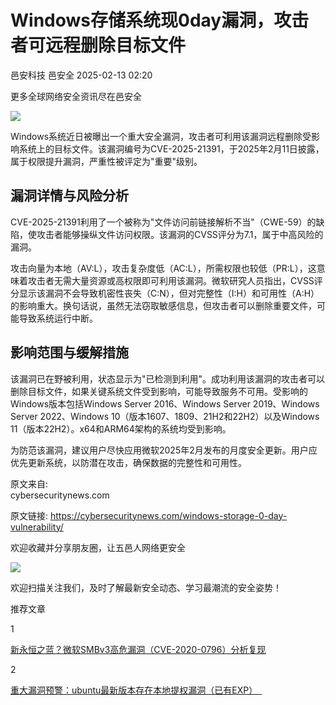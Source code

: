 #  Windows存储系统现0day漏洞，攻击者可远程删除目标文件   
邑安科技  邑安全   2025-02-13 02:20  
  
更多全球网络安全资讯尽在邑安全  
  
![](https://mmbiz.qpic.cn/mmbiz_png/1N39PtINn8uwv9BCGszjEJ2xicYjQguFQIyAic2aaFmZTVicwydrDDpr1kVibq62mJ1UOBLETXAhoE9bjsSqiadd5ibQ/640?wx_fmt=png&from=appmsg "")  
  
  
Windows系统近日被曝出一个重大安全漏洞，攻击者可利用该漏洞远程删除受影响系统上的目标文件。该漏洞编号为CVE-2025-21391，于2025年2月11日披露，属于权限提升漏洞，严重性被评定为"重要"级别。  
## 漏洞详情与风险分析  
  
CVE-2025-21391利用了一个被称为"文件访问前链接解析不当"（CWE-59）的缺陷，使攻击者能够操纵文件访问权限。该漏洞的CVSS评分为7.1，属于中高风险的漏洞。  
  
攻击向量为本地（AV:L），攻击复杂度低（AC:L），所需权限也较低（PR:L），这意味着攻击者无需大量资源或高权限即可利用该漏洞。微软研究人员指出，CVSS评分显示该漏洞不会导致机密性丧失（C:N），但对完整性（I:H）和可用性（A:H）的影响重大。换句话说，虽然无法窃取敏感信息，但攻击者可以删除重要文件，可能导致系统运行中断。  
## 影响范围与缓解措施  
  
该漏洞已在野被利用，状态显示为"已检测到利用"。成功利用该漏洞的攻击者可以删除目标文件，如果关键系统文件受到影响，可能导致服务不可用。受影响的Windows版本包括Windows Server 2016、Windows Server 2019、Windows Server 2022、Windows 10（版本1607、1809、21H2和22H2）以及Windows 11（版本22H2）。x64和ARM64架构的系统均受到影响。  
  
为防范该漏洞，建议用户尽快应用微软2025年2月发布的月度安全更新。用户应优先更新系统，以防潜在攻击，确保数据的完整性和可用性。  
  
原文来自:   
cybersecuritynews.com  
  
原文链接: https://cybersecuritynews.com/windows-storage-0-day-vulnerability/  
  
欢迎收藏并分享朋友圈，让五邑人网络更安全  
  
![](https://mmbiz.qpic.cn/mmbiz_jpg/1N39PtINn8tD9ic928O6vIrMg4fuib48e1TsRj9K9Cz7RZBD2jjVZcKm1N4QrZ4bwBKZic5crOdItOcdDicPd3yBSg/640?wx_fmt=jpeg "")  
  
欢迎扫描关注我们，及时了解最新安全动态、学习最潮流的安全姿势！  
  
推荐文章  
  
1  
  
[新永恒之蓝？微软SMBv3高危漏洞（CVE-2020-0796）分析复现](http://mp.weixin.qq.com/s?__biz=MzUyMzczNzUyNQ==&mid=2247488913&idx=1&sn=acbf595a4a80dcaba647c7a32fe5e06b&chksm=fa39554bcd4edc5dc90019f33746404ab7593dd9d90109b1076a4a73f2be0cb6fa90e8743b50&scene=21#wechat_redirect)  
  
  
2  
  
[重大漏洞预警：ubuntu最新版本存在本地提权漏洞（已有EXP）　](http://mp.weixin.qq.com/s?__biz=MzUyMzczNzUyNQ==&mid=2247483652&idx=1&sn=b2f2ec90db499e23cfa252e9ee743265&chksm=fa3941decd4ec8c83a268c3480c354a621d515262bcbb5f35e1a2dde8c828bdc7b9011cb5072&scene=21#wechat_redirect)  
  
  
  
  
  
